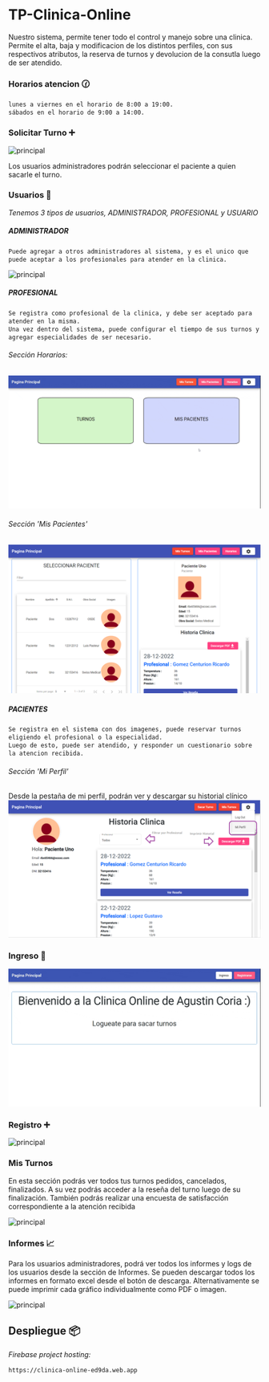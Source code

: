 
# **TP-Clinica-Online**

Nuestro sistema, permite tener todo el control y manejo sobre una clinica. 
Permite el alta, baja y modificacion de los distintos perfiles, con sus respectivos atributos, la reserva de turnos y devolucion de la consutla luego de ser atendido.

### Horarios atencion 🕜

```
lunes a viernes en el horario de 8:00 a 19:00.
sábados en el horario de 9:00 a 14:00.
```

### Solicitar Turno ➕

![principal](https://github.com/acoria1/ClinicaOnline/blob/master/src/assets/gifs/nuevo_turno.gif)

Los usuarios administradores podrán seleccionar el paciente a quien sacarle el turno.

### Usuarios 🔧

_Tenemos 3 tipos de usuarios, ADMINISTRADOR, PROFESIONAL y USUARIO_

##### ADMINISTRADOR
```
Puede agregar a otros administradores al sistema, y es el unico que puede aceptar a los profesionales para atender en la clinica.

```
![principal](https://github.com/acoria1/ClinicaOnline/blob/master/src/assets/gifs/admin_panel.gif)

##### PROFESIONAL
```
Se registra como profesional de la clinica, y debe ser aceptado para atender en la misma.
Una vez dentro del sistema, puede configurar el tiempo de sus turnos y agregar especialidades de ser necesario.

```
###### Sección Horarios:
![principal](https://github.com/acoria1/ClinicaOnline/blob/master/src/assets/gifs/horarios.gif)

###### Sección 'Mis Pacientes'
![principal](https://github.com/acoria1/ClinicaOnline/blob/master/src/assets/gifs/mis_pacientes.png)


##### PACIENTES
```
Se registra en el sistema con dos imagenes, puede reservar turnos eligiendo el profesional o la especialidad.
Luego de esto, puede ser atendido, y responder un cuestionario sobre la atencion recibida.

```
###### Sección 'Mi Perfil'
Desde la pestaña de mi perfil, podrán ver y descargar su historial clínico
![principal](https://github.com/acoria1/ClinicaOnline/blob/master/src/assets/gifs/mi_perfil.png)


### Ingreso 🏥

![principal](https://github.com/acoria1/ClinicaOnline/blob/master/src/assets/gifs/login.gif)

### Registro ➕

![principal](https://github.com/acoria1/ClinicaOnline/blob/master/src/assets/gifs/registro.gif)

### Mis Turnos

En esta sección podrás ver todos tus turnos pedidos, cancelados, finalizados. A su vez podrás acceder a la reseña del turno luego de su finalización. También podrás realizar una encuesta de satisfacción correspondiente a la atención recibida

![principal](https://github.com/acoria1/ClinicaOnline/blob/master/src/assets/gifs/mis_turnos.gif)

### Informes 📈

Para los usuarios administradores, podrá ver todos los informes y logs de los usuarios desde la sección de Informes. Se pueden descargar todos los informes en formato excel desde el botón de descarga. Alternativamente se puede imprimir cada gráfico individualmente como PDF o imagen.

![principal](https://github.com/acoria1/ClinicaOnline/blob/master/src/assets/gifs/informes.gif)


## Despliegue 📦

_Firebase project hosting:_
```
https://clinica-online-ed9da.web.app
```

